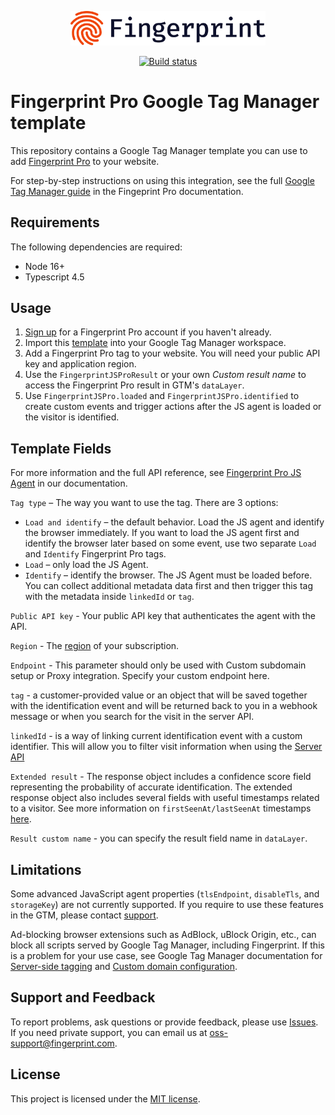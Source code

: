 <p align="center">
  <a href="https://fingerprint.com">
    <picture>
      <source media="(prefers-color-scheme: dark)" srcset="resources/logo_light.svg" />
      <source media="(prefers-color-scheme: light)" srcset="resources/logo_dark.svg" />
      <img src="resources/logo_dark.svg" alt="Fingerprint logo" width="312px" />
    </picture>
  </a>
</p>
<p align="center">
  <a href="https://github.com/fingerprintjs/fingerprintjs-pro-gtm/actions/workflows/build.yml">
    <img src="https://github.com/fingerprintjs/fingerprintjs-pro-gtm/actions/workflows/build.yml/badge.svg" alt="Build status">
  </a>
</p>

# Fingerprint Pro Google Tag Manager template

This repository contains a Google Tag Manager template you can use to add [Fingerprint Pro](https://fingerprint.com/) to your website.  

For step-by-step instructions on using this integration, see the full [Google Tag Manager guide](https://dev.fingerprint.com/docs/fingerprintjs-pro-google-tag-manager) in the Fingeprint Pro documentation.

## Requirements

The following dependencies are required:

- Node 16+
- Typescript 4.5


## Usage

1. [Sign up](https://dashboard.fingerprint.com/signup) for a Fingerprint Pro account if you haven't already.
2. Import this [template](https://github.com/fingerprintjs/fingerprintjs-pro-gtm/blob/main/template.tpl) into your Google Tag Manager workspace.
3. Add a Fingerprint Pro tag to your website. You will need your public API key and application region.
4. Use the `FingerprintJSProResult` or your own *Custom result name* to access the Fingerprint Pro result in GTM's `dataLayer`.
5. Use `FingerprintJSPro.loaded` and `FingerprintJSPro.identified` to create custom events and trigger actions after the JS agent is loaded or the visitor is identified. 

## Template Fields

For more information and the full API reference, see [Fingerprint Pro JS Agent](https://dev.fingerprint.com/docs/js-agent) in our documentation.

`Tag type` – The way you want to use the tag. There are 3 options:
  - `Load and identify` – the default behavior. Load the JS agent and identify the browser immediately. If you want to load the JS agent first and identify the browser later based on some event, use two separate `Load` and `Identify` Fingerprint Pro tags. 
  - `Load` – only load the JS Agent.
  - `Identify` – identify the browser. The JS Agent must be loaded before. You can collect additional metadata data first and then trigger this tag with the metadata inside `linkedId` or `tag`.

`Public API key` - Your public API key that authenticates the agent with the API.

`Region` - The [region](https://dev.fingerprint.com/docs/regions) of your subscription.

`Endpoint` - This parameter should only be used with Custom subdomain setup or Proxy integration. Specify your custom endpoint here.

`tag` - a customer-provided value or an object that will be saved together with the identification event and will be returned back to you in a webhook message or when you search for the visit in the server API.

`linkedId` - is a way of linking current identification event with a custom identifier. This will allow you to filter visit information when using the [Server API](https://dev.fingerprint.com/docs/server-api)

`Extended result` - The response object includes a confidence score field representing the probability of accurate identification. The extended response object also includes several fields with useful timestamps related to a visitor. See more information on `firstSeenAt/lastSeenAt` timestamps [here](https://dev.fingerprint.com/docs/useful-timestamps).

`Result custom name` - you can specify the result field name in `dataLayer`.

## Limitations

Some advanced JavaScript agent properties (`tlsEndpoint`, `disableTls`, and `storageKey`) are not currently supported. If you require to use these features in the GTM, please contact [support](mailto:support@fingerprint.com).

Ad-blocking browser extensions such as AdBlock, uBlock Origin, etc., can block all scripts served by Google Tag Manager, including Fingerprint. If this is a problem for your use case, see Google Tag Manager documentation for [Server-side tagging](https://developers.google.com/tag-platform/tag-manager/server-side) and [Custom domain configuration](https://developers.google.com/tag-platform/tag-manager/server-side/custom-domain).

## Support and Feedback

To report problems, ask questions or provide feedback, please use [Issues](https://github.com/fingerprintjs/fingerprintjs-pro-gtm/issues). 
If you need private support, you can email us at [oss-support@fingerprint.com](mailto:oss-support@fingerprint.com).

## License

This project is licensed under the [MIT license](https://github.com/fingerprintjs/fingerprintjs-pro-gtm/blob/main/LICENSE).
